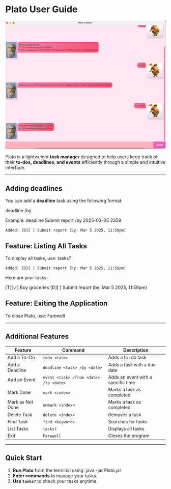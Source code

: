 # Plato User Guide

![Ui.png](Ui.png)

Plato is a lightweight **task manager** designed to help users keep track of their **to-dos, deadlines, and events** efficiently through a simple and intuitive interface.

---


## Adding deadlines

You can add a **deadline** task using the following format:

deadline <task description> /by <YYYY-MM-DD HHmm>

Example: deadline Submit report /by 2025-03-05 2359

```
Added: [D][ ] Submit report (by: Mar 5 2025, 11:59pm)
```

## Feature: Listing All Tasks

To display all tasks, use:
tasks?

```
Added: [D][ ] Submit report (by: Mar 5 2025, 11:59pm)
```

Here are your tasks:

[T][✓] Buy groceries
[D][ ] Submit report (by: Mar 5 2025, 11:59pm)


## Feature: Exiting the Application
To close Plato, use:
Farewell


---

## Additional Features

| **Feature**      | **Command**                            | **Description** |
|------------------|----------------------------------------|----------------|
| Add a To-Do      | `todo <task>`                          | Adds a to-do task |
| Add a Deadline   | `deadline <task> /by <date>`           | Adds a task with a due date |
| Add an Event     | `event <task> /from <date> /to <date>` | Adds an event with a specific time |
| Mark Done        | `mark <index>`                         | Marks a task as completed |
| Mark as Not Done | `unmark <index>`                       | Marks a task as completed |
| Delete Task      | `delete <index>`                       | Removes a task |
| Find Task        | `find <keyword>`                       | Searches for tasks |
| List Tasks       | `tasks?`                               | Displays all tasks |
| Exit             | `Farewell`                             | Closes the program |

---

## Quick Start

1. **Run Plato** from the terminal using: java -jar Plato.jar
2. **Enter commands** to manage your tasks.
3. **Use `tasks?`** to check your tasks anytime.
